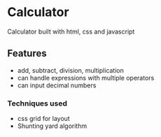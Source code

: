 # Calculator

Calculator built with html, css and javascript

## Features
- add, subtract, division, multiplication
- can handle expressions with multiple operators
- can input decimal numbers

### Techniques used
- css grid for layout
- Shunting yard algorithm
